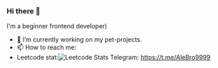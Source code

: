 ### Hi there 👋
I'm a beginner frontend developer)
- 🔭 I’m currently working on my pet-projects.
- 📫 How to reach me:<br>
- Leetcode stat:![Leetcode Stats](https://leetcard.jacoblin.cool/AlexeyErshov999)
Telegram: https://t.me/AleBro9999
